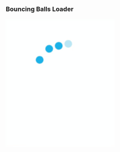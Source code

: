 ### Bouncing Balls Loader

![alt text](https://github.com/Pro-Abhinav/onlyCSS/blob/master/assets/bouncingBallsLoader.gif)